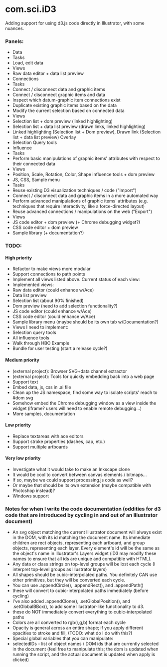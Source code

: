 # com.sci.iD3 #

Adding support for using d3.js code directly in Illustrator, with some nuances.

### Panels:
- Data
 - Tasks
  - Load, edit data
 - Views
  - Raw data editor + data list preview
- Connections
 - Tasks
  - Connect / disconnect data and graphic items
  - Connect / disconnect graphic items and data
  - Inspect which datum-graphic item connections exist
  - Duplicate existing graphic items based on the data
  - Modify the current selection based on connected data
 - Views
  - Selection list + dom preview (linked highlighting)
  - Selection list + data list preview (drawn links, linked highlighting)
  - Linked highlighting (Selection list + Dom preview), Drawn link (Selection list + data list preview) Overlay
  - Selection Query tools
- Influence
 - Tasks
  - Perform basic manipulations of graphic items' attributes with respect to their connected data
 - Views
  - Position, Scale, Rotation, Color, Shape influence tools + dom preview
- JS, CSS, Sample menu
 - Tasks
  - Reuse existing D3 visualization techniques / code ("Import")
  - Connect / disconnect data and graphic items in a more automated way
  - Perform advanced manipulations of graphic items' attributes (e.g. techniques that require interactivity, like a force-directed layout)
  - Reuse advanced connections / manipulations on the web ("Export")
 - Views
  - JS code editor + dom preview (+ Chrome debugging widget?)
  - CSS code editor + dom preview
  - Sample library (+ documentation?)

### TODO:

#### High priority
- Refactor to make views more modular
- Support connections to path points
- Implement all views listed above. Current status of each view:
 - Implemented views:
  - Raw data editor (could enhance w/Ace)
  - Data list preview
  - Selection list (about 90% finished)
  - Dom preview (need to add selection functionality?)
  - JS code editor (could enhance w/Ace)
  - CSS code editor (could enhance w/Ace)
  - Sample library menu (maybe should be its own tab w/Documentation?)
 - Views I need to implement:
  - Selection query tools
  - All influence tools
- Walk through HBO Example
- Bundle for user testing (start a release cycle?)

#### Medium priority
- (external project): Browser SVG+data channel extractor
- (external project): Tools for quickly embedding back into a web page
- Support text
- Embed data, js, css in .ai file
- Clean up the JS namespace, find some way to isolate scripts' reach to #dom svg
- Somehow embed the Chrome debugging window as a view inside the widget (iframe? users will need to enable remote debugging...)
- More samples, documentation

#### Low priority
- Replace textareas with ace editors
- Support stroke properties (dashes, cap, etc.)
- Support multiple artboards

#### Very low priority
- Investigate what it would take to make an Inkscape clone
- It would be cool to convert between canvas elements / bitmaps...
 - If so, maybe we could support processing.js code as well?
 - Or maybe that should be its own extension (maybe compatible with Photoshop instead)?
- Windows support

### Notes for when I write the code documentation (oddities for d3 code that are introduced by cycling in and out of an Illustrator document)
- An svg object matching the current Illustrator document will always exist in the DOM, with its id matching the document name. Its
  immediate children are rect objects, representing each artboard, and group objects, representing each layer. Every element's
  id will be the same as the object's name in Illustrator's Layers widget (iD3 may modify these names to ensure that all ids are unique
  and compatible with HTML).
- Any data or class strings on top-level groups will be lost each cycle (I interpret top-level groups as Illustrator layers)
- All shapes should be cubic-interpolated paths. You definitely CAN use other primitives, but they will be converted each cycle.
- You can use .appendCircle(), .appendRect(), and .appendPath()
 - these will convert to cubic-interpolated paths immediately (before cycling)
- I've also added .appendClone(), .setGlobalPosition(), and .setGlobalBBox(), to add some Illustrator-like functionality to d3.
 - these do NOT immediately convert everything to cubic-interpolated paths
- Colors are all converted to rgb(r,g,b) format each cycle
- Opacity is general across an entire shape; if you apply different opacities to stroke and fill, (TODO: what do I do with this?)
- Special global variables that you can manipulate:
 - selectedIDs - list of object names / DOM ids that are currently selected in the document (feel free to manipulate this; the dom is updated
   when running the script, and the actual document is updated when apply is clicked)